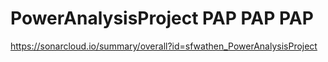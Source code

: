 # PowerAnalysisProject PAP PAP PAP

https://sonarcloud.io/summary/overall?id=sfwathen_PowerAnalysisProject 

